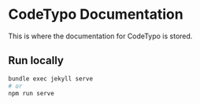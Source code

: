 # CodeTypo Documentation

This is where the documentation for CodeTypo is stored.

## Run locally

```sh
bundle exec jekyll serve
# or
npm run serve
```
